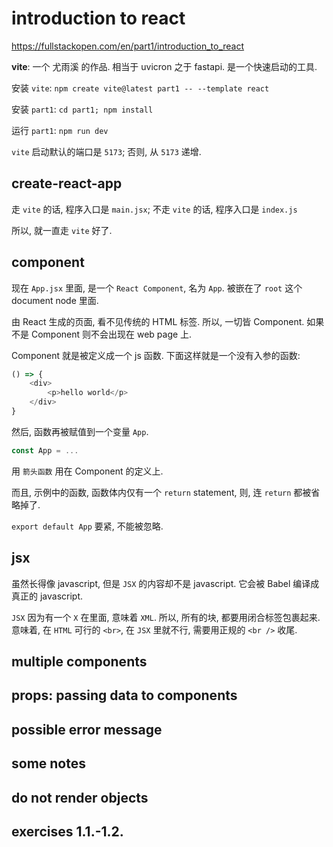 # introduction to react

https://fullstackopen.com/en/part1/introduction_to_react

**vite**: 一个 尤雨溪 的作品. 相当于 uvicron 之于 fastapi. 是一个快速启动的工具.

安装 `vite`: `npm create vite@latest part1 -- --template react`

安装 `part1`: `cd part1; npm install`

运行 `part1`: `npm run dev`

`vite` 启动默认的端口是 `5173`; 否则, 从 `5173` 递增.

## create-react-app

走 `vite` 的话, 程序入口是 `main.jsx`;
不走 `vite` 的话, 程序入口是 `index.js`

所以, 就一直走 `vite` 好了.

## component

现在 `App.jsx` 里面, 是一个 `React Component`, 名为 `App`. 被嵌在了 `root` 这个 document node 里面.

由 React 生成的页面, 看不见传统的 HTML 标签.
所以, 一切皆 Component. 如果不是 Component 则不会出现在 web page 上.

Component 就是被定义成一个 js 函数. 下面这样就是一个没有入参的函数:

```javascript
() => {
    <div>
        <p>hello world</p>
    </div>
}
```

然后, 函数再被赋值到一个变量 `App`.

```javascript
const App = ...
```

用 `箭头函数` 用在 Component 的定义上.

而且, 示例中的函数, 函数体内仅有一个 `return` statement, 则, 连 `return` 都被省略掉了.

`export default App` 要紧, 不能被忽略.

## jsx

虽然长得像 javascript, 但是 `JSX` 的内容却不是 javascript. 它会被 Babel 编译成真正的 javascript.

`JSX` 因为有一个 `X` 在里面, 意味着 `XML`. 所以, 所有的块, 都要用闭合标签包裹起来. 意味着, 在 `HTML` 可行的 `<br>`, 在 `JSX` 里就不行, 需要用正规的 `<br />` 收尾.

## multiple components

## props: passing data to components

## possible error message

## some notes

## do not render objects

## exercises 1.1.-1.2.